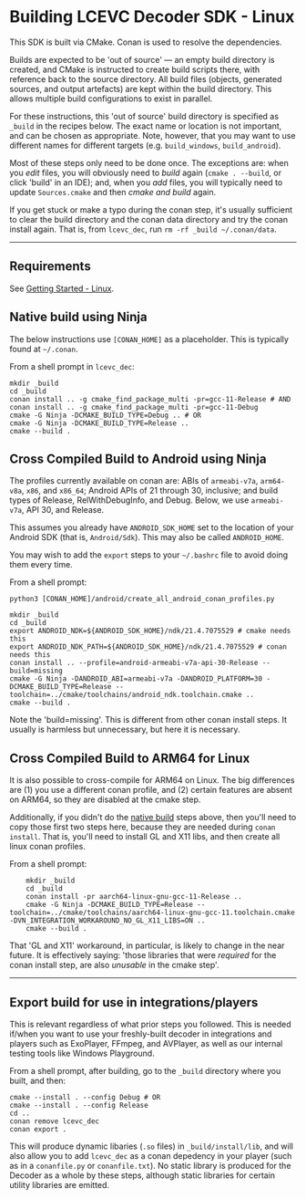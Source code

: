 # Building LCEVC Decoder SDK - Linux

This SDK is built via CMake. Conan is used to resolve the dependencies.

Builds are expected to be 'out of source' — an empty build directory is created, and CMake is instructed to create build scripts there, with reference back to the source directory. All build files (objects, generated sources, and output artefacts) are kept within the build directory. This allows multiple build configurations to exist in parallel.

For these instructions, this 'out of source' build directory is specified as `_build` in the recipes below. The exact name or location is not important, and can be chosen as appropriate. Note, however, that you may want to use different names for different targets (e.g. `build_windows`, `build_android`).

Most of these steps only need to be done once. The exceptions are: when you *edit* files, you will obviously need to *build* again (`cmake . --build`, or click 'build' in an IDE); and, when you *add* files, you will typically need to update `Sources.cmake` and then *cmake and build* again.

If you get stuck or make a typo during the conan step, it's usually sufficient to clear the build directory and the conan data directory and try the conan install again. That is, from `lcevc_dec`, run `rm -rf _build ~/.conan/data`.

---

## Requirements

See [Getting Started - Linux](getting_started_linux.md).

## Native build using Ninja

The below instructions use `[CONAN_HOME]` as a placeholder. This is typically found at `~/.conan`.

From a shell prompt in `lcevc_dec`:

```shell
mkdir _build
cd _build
conan install .. -g cmake_find_package_multi -pr=gcc-11-Release # AND
conan install .. -g cmake_find_package_multi -pr=gcc-11-Debug
cmake -G Ninja -DCMAKE_BUILD_TYPE=Debug .. # OR
cmake -G Ninja -DCMAKE_BUILD_TYPE=Release ..
cmake --build .
```

## Cross Compiled Build to Android using Ninja

The profiles currently available on conan are: ABIs of `armeabi-v7a`, `arm64-v8a`, `x86`, and `x86_64`; Android APIs of 21 through 30, inclusive; and build types of Release, RelWithDebugInfo, and Debug. Below, we use `armeabi-v7a`, API 30, and Release.

This assumes you already have `ANDROID_SDK_HOME` set to the location of your Android SDK (that is, `Android/Sdk`). This may also be called `ANDROID_HOME`.

You may wish to add the `export` steps to your `~/.bashrc` file to avoid doing them every time.

From a shell prompt:

```shell
python3 [CONAN_HOME]/android/create_all_android_conan_profiles.py

mkdir _build
cd _build
export ANDROID_NDK=${ANDROID_SDK_HOME}/ndk/21.4.7075529 # cmake needs this
export ANDROID_NDK_PATH=${ANDROID_SDK_HOME}/ndk/21.4.7075529 # conan needs this
conan install .. --profile=android-armeabi-v7a-api-30-Release --build=missing
cmake -G Ninja -DANDROID_ABI=armeabi-v7a -DANDROID_PLATFORM=30 -DCMAKE_BUILD_TYPE=Release --toolchain=../cmake/toolchains/android_ndk.toolchain.cmake ..
cmake --build .
```

Note the 'build=missing'. This is different from other conan install steps. It usually is harmless but unnecessary, but here it is necessary.

## Cross Compiled Build to ARM64 for Linux

It is also possible to cross-compile for ARM64 on Linux. The big differences are (1) you use a different conan profile, and (2) certain features are absent on ARM64, so they are disabled at the cmake step.

Additionally, if you didn't do the [native build](#native-build-using-ninja) steps above, then you'll need to copy those first two steps here, because they are needed during `conan install`. That is, you'll need to install GL and X11 libs, and then create all linux conan profiles.

From a shell prompt:

```shell
	mkdir _build
	cd _build
	conan install -pr aarch64-linux-gnu-gcc-11-Release ..
	cmake -G Ninja -DCMAKE_BUILD_TYPE=Release --toolchain=../cmake/toolchains/aarch64-linux-gnu-gcc-11.toolchain.cmake -DVN_INTEGRATION_WORKAROUND_NO_GL_X11_LIBS=ON ..
	cmake --build .
```

That 'GL and X11' workaround, in particular, is likely to change in the near future. It is effectively saying: 'those libraries that were *required* for the conan install step, are also *unusable* in the cmake step'.

---

## Export build for use in integrations/players

This is relevant regardless of what prior steps you followed. This is needed if/when you want to use your freshly-built decoder in integrations and players such as ExoPlayer, FFmpeg, and AVPlayer, as well as our internal testing tools like Windows Playground.

From a shell prompt, after building, go to the `_build` directory where you built, and then:

```shell
cmake --install . --config Debug # OR
cmake --install . --config Release
cd ..
conan remove lcevc_dec
conan export .
```

This will produce dynamic libaries (`.so` files) in `_build/install/lib`, and will also allow you to add `lcevc_dec` as a conan depedency in your player (such as in a `conanfile.py` or `conanfile.txt`). No static library is produced for the Decoder as a whole by these steps, although static libraries for certain utility libraries are emitted.
